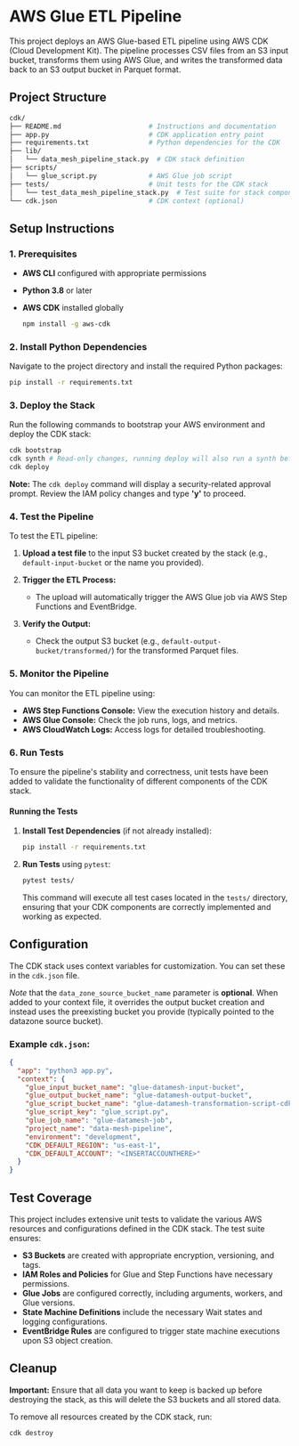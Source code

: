# AWS Glue ETL Pipeline

This project deploys an AWS Glue-based ETL pipeline using AWS CDK (Cloud Development Kit). The pipeline processes CSV files from an S3 input bucket, transforms them using AWS Glue, and writes the transformed data back to an S3 output bucket in Parquet format.
 
## Project Structure
 
```bash
cdk/
├── README.md                      # Instructions and documentation
├── app.py                         # CDK application entry point
├── requirements.txt               # Python dependencies for the CDK
├── lib/
│   └── data_mesh_pipeline_stack.py  # CDK stack definition
├── scripts/
│   └── glue_script.py             # AWS Glue job script
├── tests/                         # Unit tests for the CDK stack
│   └── test_data_mesh_pipeline_stack.py  # Test suite for stack components
└── cdk.json                       # CDK context (optional)
```

## Setup Instructions

### 1. Prerequisites

- **AWS CLI** configured with appropriate permissions
- **Python 3.8** or later
- **AWS CDK** installed globally

  ```bash
  npm install -g aws-cdk
  ```

### 2. Install Python Dependencies

Navigate to the project directory and install the required Python packages:

```bash
pip install -r requirements.txt
```

### 3. Deploy the Stack

Run the following commands to bootstrap your AWS environment and deploy the CDK stack:

```bash
cdk bootstrap
cdk synth # Read-only changes, running deploy will also run a synth before it deploys
cdk deploy
```

**Note:** The `cdk deploy` command will display a security-related approval prompt. Review the IAM policy changes and type **'y'** to proceed.

### 4. Test the Pipeline

To test the ETL pipeline:

1. **Upload a test file** to the input S3 bucket created by the stack (e.g., `default-input-bucket` or the name you provided).

2. **Trigger the ETL Process:**
    - The upload will automatically trigger the AWS Glue job via AWS Step Functions and EventBridge.

3. **Verify the Output:**
    - Check the output S3 bucket (e.g., `default-output-bucket/transformed/`) for the transformed Parquet files.

### 5. Monitor the Pipeline

You can monitor the ETL pipeline using:

- **AWS Step Functions Console:** View the execution history and details.
- **AWS Glue Console:** Check the job runs, logs, and metrics.
- **AWS CloudWatch Logs:** Access logs for detailed troubleshooting.

### 6. Run Tests

To ensure the pipeline's stability and correctness, unit tests have been added to validate the functionality of different components of the CDK stack.

#### Running the Tests

1. **Install Test Dependencies** (if not already installed):

   ```bash
   pip install -r requirements.txt
   ```

2. **Run Tests** using `pytest`:

   ```bash
   pytest tests/
   ```

   This command will execute all test cases located in the `tests/` directory, ensuring that your CDK components are correctly implemented and working as expected.

## Configuration

The CDK stack uses context variables for customization. You can set these in the `cdk.json` file.

*Note* that the `data_zone_source_bucket_name` parameter is **optional**. When added to your context file, it overrides the output bucket creation and instead uses the preexisting bucket you provide (typically pointed to the datazone source bucket).

### Example `cdk.json`:

```json
{
  "app": "python3 app.py",
  "context": {
    "glue_input_bucket_name": "glue-datamesh-input-bucket",
    "glue_output_bucket_name": "glue-datamesh-output-bucket",
    "glue_script_bucket_name": "glue-datamesh-transformation-script-cdk",
    "glue_script_key": "glue_script.py",
    "glue_job_name": "glue-datamesh-job",
    "project_name": "data-mesh-pipeline",
    "environment": "development",
    "CDK_DEFAULT_REGION": "us-east-1",
    "CDK_DEFAULT_ACCOUNT": "<INSERTACCOUNTHERE>"
  }
}
```

## Test Coverage

This project includes extensive unit tests to validate the various AWS resources and configurations defined in the CDK stack. The test suite ensures:

- **S3 Buckets** are created with appropriate encryption, versioning, and tags.
- **IAM Roles and Policies** for Glue and Step Functions have necessary permissions.
- **Glue Jobs** are configured correctly, including arguments, workers, and Glue versions.
- **State Machine Definitions** include the necessary Wait states and logging configurations.
- **EventBridge Rules** are configured to trigger state machine executions upon S3 object creation.

## Cleanup

**Important:** Ensure that all data you want to keep is backed up before destroying the stack, as this will delete the S3 buckets and all stored data.

To remove all resources created by the CDK stack, run:

```bash
cdk destroy
```

